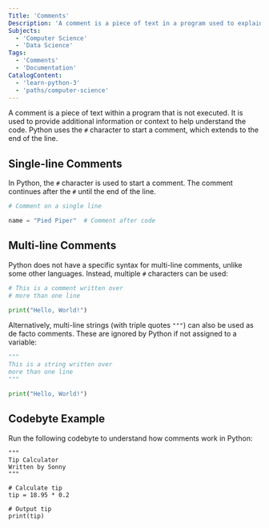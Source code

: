 ```yaml
---
Title: 'Comments'
Description: 'A comment is a piece of text in a program used to explain code.'
Subjects:
  - 'Computer Science'
  - 'Data Science'
Tags:
  - 'Comments'
  - 'Documentation'
CatalogContent:
  - 'learn-python-3'
  - 'paths/computer-science'
---
```


A comment is a piece of text within a program that is not executed. It is used to provide additional information or context to help understand the code. Python uses the `#` character to start a comment, which extends to the end of the line.

## Single-line Comments

In Python, the `#` character is used to start a comment. The comment continues after the `#` until the end of the line.

```py
# Comment on a single line

name = "Pied Piper"  # Comment after code
```

## Multi-line Comments

Python does not have a specific syntax for multi-line comments, unlike some other languages. Instead, multiple `#` characters can be used:

```py
# This is a comment written over
# more than one line

print("Hello, World!")
```

Alternatively, multi-line strings (with triple quotes `"""`) can also be used as de facto comments. These are ignored by Python if not assigned to a variable:

```py
"""
This is a string written over
more than one line
"""

print("Hello, World!")
```

## Codebyte Example

Run the following codebyte to understand how comments work in Python:

```codebyte/python
"""
Tip Calculator
Written by Sonny
"""

# Calculate tip
tip = 18.95 * 0.2

# Output tip
print(tip)
```
